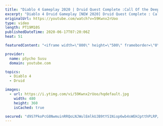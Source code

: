 ```yaml
---
title: "Diablo 4 Gameplay 2020 | Druid Quest Complete :Call Of the Deep | New 2020 | Diablo 4 Release Date?"
excerpt: "Diablo 4 Druid Gameplay [NEW 2020] Druid Quest Complete : Call Of the Deep June 2020 Diablo Immortal, Diablo inmortal 2 , diablo immortal 3, Diablo ..."
originalUrl: https://youtube.com/watch?v=59Kwnx2rUoo
type: video
length: PT19M10S
publishedDateTime: 2020-06-17T07:20:06Z
heat: 51

featuredContent: "<iframe width=\"800\" height=\"500\" frameborder=\"0\" src=\"https://www.youtube.com/embed/59Kwnx2rUoo\" allow=\"accelerometer; autoplay; encrypted-media; gyroscope; picture-in-picture\" allowfullscreen></iframe>"

provider:
  name: pSycho Susu
  domain: youtube.com

topics:
  - Diablo 4
  - Druid

images:
  - url: https://i.ytimg.com/vi/59Kwnx2rUoo/hqdefault.jpg
    width: 480
    height: 360
    isCached: true

secured: "d9S7PkoPcG8NwmuinRRQoLNJWulEmlkUJB9tYS1Niop6wb4sWEHJptthPLRP/qPmeYwe+u0ZQda6TzWhCMsjXDaVKWNJqiP4C0Een6+eONw92yy54sneqdRygE+YROY/XtBcUjAwpvPoWDRVa/pSZO1BjNPpYociX9oq6rIhtWQymLBtFEAPlMTxerBbR5bvvBnJUdfARbo/Wk41X6I1LjJaoU3sgsBSl4IzxbuL19rjjQbq3hJaRpD1UBGI6RLcx2OUIkhl3V5HGs/Jo6+do4LiamrZjsjv+tXTAB/WkH9jBw7bkaoti0BLSGrzTkDgKY8CmxT0HnnFskRc8VLX4kToiCVutBMe5VnV6xA9RXnzmgb4abb5TO1yQTNnWTGPIiWl02saQ0xCBkwRBqx/aA==;O8DjzRMVWqSxvB338Zx3cQ=="
---
```



